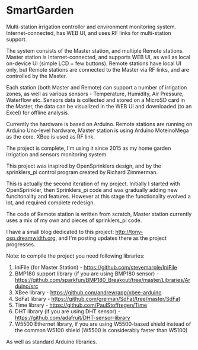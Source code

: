 # SmartGarden
Multi-station irrigation controller and environment monitoring system. Internet-connected, has WEB UI, and uses RF links for multi-station support.

The system consists of the Master station, and multiple Remote stations. Master station is Internet-connected, and
supports WEB UI, as well as local on-device UI (simple LCD + few buttons). Remote stations have local UI only, but
Remote stations are connected to the Master via RF links, and are controlled by the Master.

Each station (both Master and Remote) can support a number of irrigation zones, as well as various sensors - Temperature,
Humidity, Air Pressure, Waterflow etc. Sensors data is collected and stored on a MicroSD card in the Master, the data
can be visualized in the WEB UI and downloaded (to an Excel) for offline analysis.

Currently the hardware is based on Arduino. Remote stations are running on Arduino Uno-level hardware,
Master station is using Arduino MoteinoMega as the core. XBee is used as RF link. 

The project is complete, I'm using it since 2015 as my home garden irrigation and sensors monitoring system

This project was inspired by OpenSprinklers design, and by the sprinklers_pi control program created by Richard Zimmerman.

This is actually the second iteration of my project. Initially I started with OpenSprinkler, then Sprinklers_pi code
and was gradually adding new funcitonality and features. However at this stage the functionality evolved a lot, and required
complete redesign.

The code of Remote station is written from scratch, Master station currently uses a mix of my own and pieces of sprinklers_pi code.

I have a small blog dedicated to this project: http://tony-osp.dreamwidth.org, and I'm posting updates there as
the project progresses.

Note: to compile the project you need following libraries:

1. IniFile (for Master Station) - https://github.com/stevemarple/IniFile
2. BMP180 support library (if you are using BMP180 sensor) - https://github.com/sparkfun/BMP180_Breakout/tree/master/Libraries/Arduino/src
3. XBee library - https://github.com/andrewrapp/xbee-arduino
4. SdFat library - https://github.com/greiman/SdFat/tree/master/SdFat
5. Time library - https://github.com/PaulStoffregen/Time
6. DHT library (if you are using DHT sensor) - https://github.com/adafruit/DHT-sensor-library
7. W5500 Ethernet library, if you are using W5500-based shield instead of the common W5100 shield
	(W5500 is considerably faster than W5100)

As well as standard Arduino libraries.
